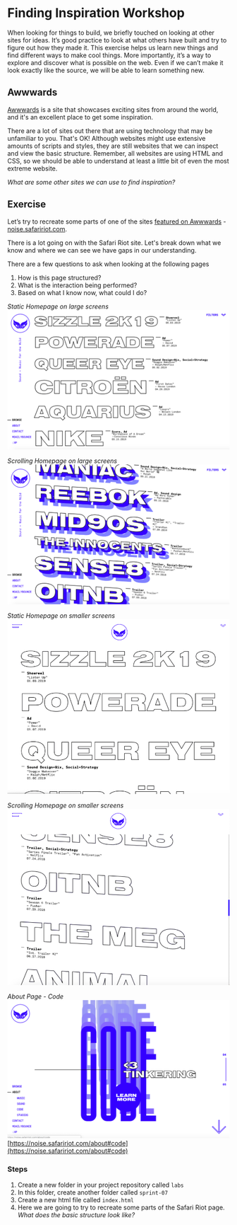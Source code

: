 # Finding Inspiration Workshop
When looking for things to build, we briefly touched on looking at other sites for ideas. It’s good practice to look at what others have built and try to figure out how they made it. This exercise helps us learn new things and find different ways to make cool things. More importantly, it’s a way to explore and discover what is possible on the web. Even if we can’t make it look exactly like the source, we will be able to learn something new. 

## Awwwards
[Awwwards](https://www.awwwards.com) is a site that showcases exciting sites from around the world, and it's an excellent place to get some inspiration. 

There are a lot of sites out there that are using technology that may be unfamiliar to you. That's OK! Although websites might use extensive amounts of scripts and styles, they are still websites that we can inspect and view the basic structure. Remember, all websites are using HTML and CSS, so we should be able to understand at least a little bit of even the most extreme website. 

*What are some other sites we can use to find inspiration?*

## Exercise
Let’s try to recreate some parts of one of the sites [featured on Awwwards](https://www.awwwards.com/sites/safari-riot-noise) - [noise.safaririot.com](https://noise.safaririot.com).

There is a lot going on with the Safari Riot site. Let's break down what we know and where we can see we have gaps in our understanding. 

There are a few questions to ask when looking at the following pages
1. How is this page structured? 
1. What is the interaction being performed?
1. Based on what I know now, what could I do?

*Static Homepage on large screens*
![noise.safaririot.com homepage](./noise-safaririot-homepage.png)

*Scrolling Homepage on large screens*
![noise.safaririot.com homepage, scrolling](./noise-safaririot-homepage-scroll.png)

*Static Homepage on smaller screens*
![noise.safaririot.com homepage](./noise-safaririot-homepage-tablet.png)

*Scrolling Homepage on smaller screens*
![noise.safaririot.com homepage, scrolling](./noise-safaririot-homepage-tablet-scroll.png)

*About Page - Code*
![noise.safaririot.com about #code](./noise-safari-riot-about-code.png)
[https://noise.safaririot.com/about#code](https://noise.safaririot.com/about#code)


### Steps
1. Create a new folder in your project repository called `labs`
1. In this folder, create another folder called `sprint-07`
1. Create a new html file called `index.html`
1. Here we are going to try to recreate some parts of the Safari Riot page. *What does the basic structure look like?*
